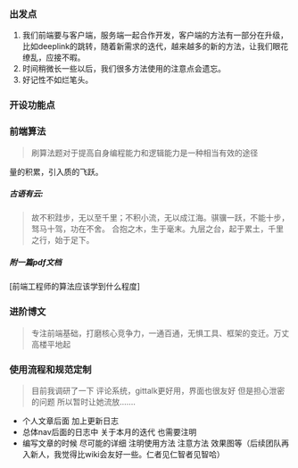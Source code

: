###  出发点
1. 我们前端要与客户端，服务端一起合作开发，客户端的方法有一部分在升级，比如deeplink的跳转，随着新需求的迭代，越来越多的新的方法，让我们眼花缭乱，应接不暇。
2. 时间稍微长一些以后，我们很多方法使用的注意点会遗忘。
3. 好记性不如烂笔头。




###  开设功能点

### 前端算法
> 刷算法题对于提高自身编程能力和逻辑能力是一种相当有效的途径

量的积累，引入质的飞跃。

##### 古语有云:
> 故不积跬步，无以至千里；不积小流，无以成江海。骐骥一跃，不能十步，驽马十驾，功在不舍。
合抱之木，生于毫末。九层之台，起于累土，千里之行，始于足下。

##### 附一篇pdf文档 
[前端工程师的算法应该学到什么程度]

### 进阶博文

> 专注前端基础，打磨核心竞争力，一通百通，无惧工具、框架的变迁。万丈高楼平地起


### 使用流程和规范定制
> 目前我调研了一下 评论系统，gittalk更好用，界面也很友好 但是担心泄密的问题 所以暂时让她流放.......
-  个人文章后面 加上更新日志  
-  总体nav后面的日志中 关于本月的迭代 也需要注明
-  编写文章的时候 尽可能的详细  注明使用方法  注意方法  效果图等（后续团队再入新人，我觉得比wiki会友好一些。仁者见仁智者见智哈）


